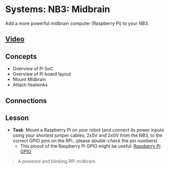 # Systems: NB3: Midbrain
Add a more powerful midbrain computer (Raspberry Pi) to your NB3.

## [Video]()

## Concepts
- Overview of Pi SoC
- Overview of Pi board layout
- Mount Midbrain
- Attach heatsinks

## Connections

## Lesson

- **Task**: Mount a Raspberry Pi on your robot (and connect its power inputs using your *shortest* jumper cables, 2x5V and 2x0V from the NB3, to the correct GPIO pins on the RPi...please *double-check* the pin numbers)
    - This pinout of the Raspberry Pi GPIO might be useful: [Raspberry Pi GPIO](../../../boxes/systems/_data/images/rpi_GPIO_pinout.png)
> A powered and blinking RPi midbrain.